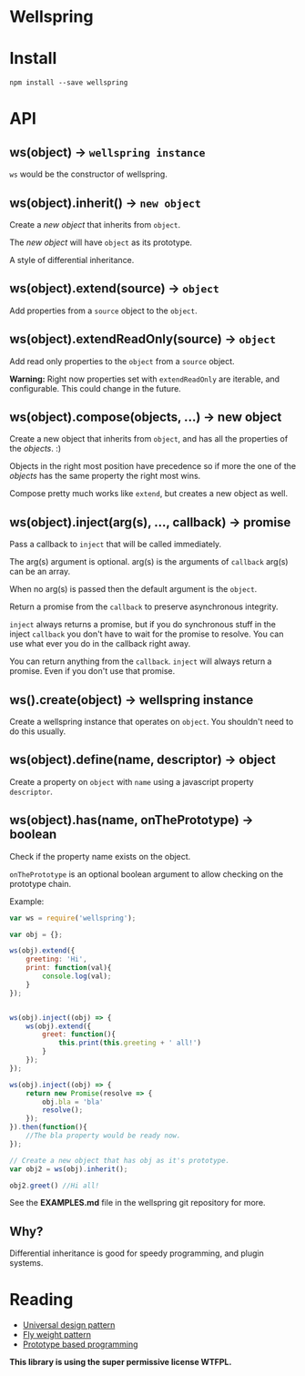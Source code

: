 Wellspring
==========

Install
=======

`npm install --save wellspring`

API
===

ws(object) -> `wellspring instance`
-----------------------------------

`ws` would be the constructor of wellspring.

ws(object).inherit() -> `new object`
------------------------------------

Create a *new object* that inherits from `object`.

The *new object* will have `object` as its prototype.

A style of differential inheritance.

ws(object).extend(source) -> `object`
-------------------------------------

Add properties from a `source` object to the `object`.

ws(object).extendReadOnly(source) -> `object`
---------------------------------------------

Add read only properties to the `object` from a `source` object.

**Warning:** Right now properties set with `extendReadOnly` are iterable, and configurable. This could change in the future.

ws(object).compose(objects, ...) -> new object
----------------------------------------------

Create a new object that inherits from `object`, and has all the properties of the *objects*. :)

Objects in the right most position have precedence so if more the one of the *objects* has the same property the right most wins.

Compose pretty much works like `extend`, but creates a new object as well.

ws(object).inject(arg(s), ..., callback) -> promise
---------------------------------------------------

Pass a callback to `inject` that will be called immediately.

The arg(s) argument is optional. arg(s) is the arguments of `callback` arg(s) can be an array.

When no arg(s) is passed then the default argument is the `object`.

Return a promise from the `callback` to preserve asynchronous integrity.

`inject` always returns a promise, but if you do synchronous stuff in the inject `callback` you don't have to wait for the promise to resolve. You can use what ever you do in the callback right away.

You can return anything from the `callback`. `inject` will always return a promise. Even if you don't use that promise.

ws().create(object) -> wellspring instance
------------------------------------------

Create a wellspring instance that operates on `object`. You shouldn't need to do this usually.

ws(object).define(name, descriptor) -> object
---------------------------------------------

Create a property on `object` with `name` using a javascript property `descriptor`.

ws(object).has(name, onThePrototype) -> boolean
-----------------------------------------------

Check if the property name exists on the object.

`onThePrototype` is an optional boolean argument to allow checking on the prototype chain.

Example:

```javascript
var ws = require('wellspring');

var obj = {};

ws(obj).extend({
    greeting: 'Hi',
    print: function(val){
        console.log(val);
    }
});


ws(obj).inject((obj) => {
    ws(obj).extend({
        greet: function(){
            this.print(this.greeting + ' all!')
        }
    });
});

ws(obj).inject((obj) => {
    return new Promise(resolve => {
        obj.bla = 'bla'
        resolve();
    });
}).then(function(){
    //The bla property would be ready now.
});

// Create a new object that has obj as it's prototype.
var obj2 = ws(obj).inherit();

obj2.greet() //Hi all!
```

See the **EXAMPLES.md** file in the wellspring git repository for more.

Why?
----

Differential inheritance is good for speedy programming, and plugin systems.

Reading
=======

-	[Universal design pattern](http://steve-yegge.blogspot.com/2008/10/universal-design-pattern.html)
-	[Fly weight pattern](http://www.dofactory.com/javascript/flyweight-design-pattern)
-	[Prototype based programming](https://en.wikipedia.org/wiki/Prototype-based_programming)

**This library is using the super permissive license WTFPL.**
